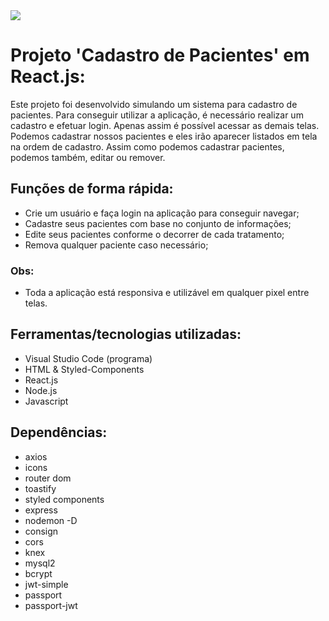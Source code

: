 <img src="https://raw.githubusercontent.com/victorgenari/patient-Sys/main/smile-sphere-frontend/src/assets/images/smile-sphere.bmp">

# Projeto 'Cadastro de Pacientes' em React.js:

Este projeto foi desenvolvido simulando um sistema para cadastro de pacientes. Para conseguir utilizar a aplicação, é necessário realizar um cadastro e efetuar login. Apenas assim é possível acessar as demais telas. Podemos cadastrar nossos pacientes e eles irão aparecer listados em tela na ordem de cadastro. Assim como podemos cadastrar pacientes, podemos também, editar ou remover.

## Funções de forma rápida:

* Crie um usuário e faça login na aplicação para conseguir navegar;
* Cadastre seus pacientes com base no conjunto de informações;
* Edite seus pacientes conforme o decorrer de cada tratamento;
* Remova qualquer paciente caso necessário;

### Obs:
* Toda a aplicação está responsiva e utilizável em qualquer pixel entre telas.

## Ferramentas/tecnologias utilizadas:

* Visual Studio Code (programa)
* HTML & Styled-Components
* React.js
* Node.js
* Javascript

## Dependências:
- axios
- icons
- router dom
- toastify
- styled components
- express
- nodemon -D
- consign
- cors
- knex
- mysql2
- bcrypt
- jwt-simple
- passport
- passport-jwt
